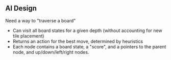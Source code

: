 ## AI Design
Need a way to "traverse a board"
* Can visit all board states for a given depth (without accounting for new tile placement)
* Returns an action for the best move, determined by heuristics
* Each node contains a board state, a "score", and a pointers to the parent node, and up/down/left/right nodes.

